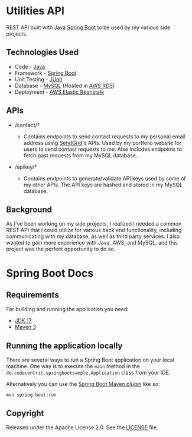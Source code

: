 # Utilities API

REST API built with [Java Spring Boot](http://projects.spring.io/spring-boot/) to be used by my various side projects.

## Technologies Used
- Code - [Java](https://www.oracle.com/java/)
- Framework - [Spring Boot](https://spring.io/projects/spring-boot)
- Unit Testing - [JUnit](https://junit.org/junit5/)
- Database - [MySQL](https://www.mysql.com/) (Hosted in [AWS RDS](https://aws.amazon.com/rds/))
- Deployment - [AWS Elastic Beanstalk](https://aws.amazon.com/elasticbeanstalk/)

## APIs
- /contact/*

  - Contains endpoints to send contact requests to my personal email address using [SendGrid](https://sendgrid.com/)'s APIs. Used by my portfolio website for users to send contact requests to me. Also includes endpoints to fetch past requests from my MySQL database.

- /apikey/*

  - Contains endpoints to generate/validate API keys used by some of my other APIs. The API keys are hashed and stored in my MySQL database.

## Background
As I've been working on my side projects, I realized I needed a common REST API that I could utilize for various back end functionality, including communicating with my database, as well as third party services. I also wanted to gain more experience with Java, AWS, and MySQL, and this project was the perfect opportunity to do so.
#

# Spring Boot Docs
## Requirements

For building and running the application you need:

- [JDK 17](https://www.oracle.com/java/technologies/javase/jdk17-archive-downloads.html)
- [Maven 3](https://maven.apache.org)

## Running the application locally

There are several ways to run a Spring Boot application on your local machine. One way is to execute the `main` method in the `de.codecentric.springbootsample.Application` class from your IDE.

Alternatively you can use the [Spring Boot Maven plugin](https://docs.spring.io/spring-boot/docs/current/reference/html/build-tool-plugins-maven-plugin.html) like so:

```shell
mvn spring-boot:run
```

## Copyright

Released under the Apache License 2.0. See the [LICENSE](https://github.com/codecentric/springboot-sample-app/blob/master/LICENSE) file.
